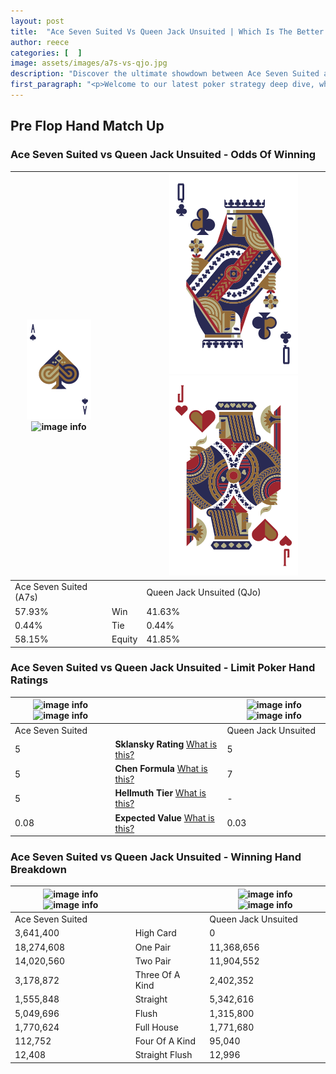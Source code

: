 ```yaml
---
layout: post
title:  "Ace Seven Suited Vs Queen Jack Unsuited | Which Is The Better Hand In Poker? A Complete Guide"
author: reece
categories: [  ]
image: assets/images/a7s-vs-qjo.jpg
description: "Discover the ultimate showdown between Ace Seven Suited and Queen Jack Unsuited in poker! Uncover the odds, strategies, and scenarios where one hand triumphs over the other. Get ready to up your poker game with this thrilling analysis."
first_paragraph: "<p>Welcome to our latest poker strategy deep dive, where we're pitting two distinct hands against each other in a high-stakes showdown: Ace Seven Suited vs Queen Jack Unsuited.</p><p>In the dynamic world of poker, every decision counts, and knowing which hand holds the upper hand is key to your success at the table.</p><p>In this article, we'll dissect these two hands, explore the scenarios where one dominates the other, and equip you with the knowledge to make strategic choices that can tip the odds in your favor.</p><p>Get ready to unravel the intriguing dynamics of these poker hands and elevate your game to new heights.</p>"
---
```




[comment]: # (sp0)

## Pre Flop Hand Match Up

<div class="table hand-ratings" markdown="1"> 



### Ace Seven Suited vs Queen Jack Unsuited - Odds Of Winning


    
| ![image info](assets/images/hand1/A.png) ![image info](assets/images/hand1/7s.png) |  | ![image info](assets/images/hand2/Q.png) ![image info](assets/images/hand2/Jo.png) |
| -------- | -------- | -------- |
| Ace Seven Suited (A7s) |  | Queen Jack Unsuited (QJo) |
| 57.93% | Win | 41.63% |
| 0.44% | Tie | 0.44% |
| 58.15% | Equity | 41.85% |




[comment]: # (sp1)



### Ace Seven Suited vs Queen Jack Unsuited - Limit Poker Hand Ratings


    
| ![image info](https://www.riverpairs.com/assets/images/hand1/A.png) ![image info](https://www.riverpairs.com/assets/images/hand1/7s.png) |  | ![image info](https://www.riverpairs.com/assets/images/hand2/Q.png) ![image info](https://www.riverpairs.com/assets/images/hand2/Jo.png) |
| -------- | -------- | -------- |
| Ace Seven Suited |  | Queen Jack Unsuited |
| 5 | **Sklansky Rating** [What is this?](/sklansky-rating-explained) | 5 |
| 5 | **Chen Formula** [What is this?](/chen-formula-explained) | 7 |
| 5 | **Hellmuth Tier** [What is this?](/Hellmuth-tier-explained) | - |
| 0.08 | **Expected Value** [What is this?](/expected-value-explained) | 0.03 |




[comment]: # (sp2)



### Ace Seven Suited vs Queen Jack Unsuited - Winning Hand Breakdown


    
| ![image info](https://www.riverpairs.com/assets/images/hand1/A.png) ![image info](https://www.riverpairs.com/assets/images/hand1/7s.png) |  | ![image info](https://www.riverpairs.com/assets/images/hand2/Q.png) ![image info](https://www.riverpairs.com/assets/images/hand2/Jo.png) |
| -------- | -------- | -------- |
| Ace Seven Suited |  | Queen Jack Unsuited |
| 3,641,400 | High Card | 0 |
| 18,274,608 | One Pair | 11,368,656 |
| 14,020,560 | Two Pair | 11,904,552 |
| 3,178,872 | Three Of A Kind | 2,402,352 |
| 1,555,848 | Straight | 5,342,616 |
| 5,049,696 | Flush | 1,315,800 |
| 1,770,624 | Full House | 1,771,680 |
| 112,752 | Four Of A Kind | 95,040 |
| 12,408 | Straight Flush | 12,996 |




[comment]: # (sp3)



</div>

[comment]: # (sp4)



[comment]: # (sp5)

